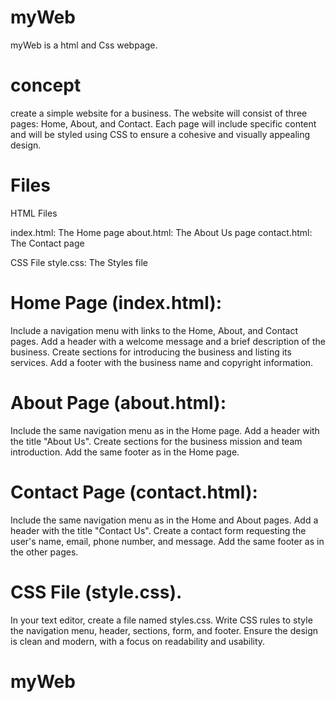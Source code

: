 # myWeb

myWeb is a html and Css webpage.

# concept 
create a simple website for a business. The website will consist of three pages: Home, About, and Contact. Each page will include specific content and will be styled using CSS to ensure a cohesive and visually appealing design.

# Files 

HTML Files

index.html: The Home page
about.html: The About Us page
contact.html: The Contact page

CSS File
style.css: The Styles file

# Home Page (index.html):

Include a navigation menu with links to the Home, About, and Contact pages.
Add a header with a welcome message and a brief description of the business.
Create sections for introducing the business and listing its services.
Add a footer with the business name and copyright information.

# About Page (about.html):

Include the same navigation menu as in the Home page.
Add a header with the title "About Us".
Create sections for the business mission and team introduction.
Add the same footer as in the Home page.

# Contact Page (contact.html):

Include the same navigation menu as in the Home and About pages.
Add a header with the title "Contact Us".
Create a contact form requesting the user's name, email, phone number, and message.
Add the same footer as in the other pages.

# CSS File (style.css).

In your text editor, create a file named styles.css.
Write CSS rules to style the navigation menu, header, sections, form, and footer.
Ensure the design is clean and modern, with a focus on readability and usability.
# myWeb
